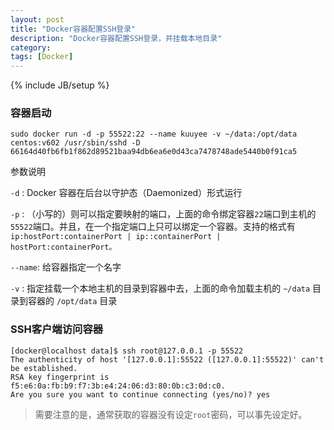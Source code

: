 ```yaml
---
layout: post
title: "Docker容器配置SSH登录"
description: "Docker容器配置SSH登录，并挂载本地目录"
category: 
tags: [Docker]
---
```

{% include JB/setup %}

### 容器启动

    sudo docker run -d -p 55522:22 --name kuuyee -v ~/data:/opt/data centos:v602 /usr/sbin/sshd -D
    66164d40fb6fb1f862d89521baa94db6ea6e0d43ca7478748ade5440b0f91ca5

参数说明

`-d` : Docker 容器在后台以守护态（Daemonized）形式运行

`-p` : （小写的）则可以指定要映射的端口，上面的命令绑定容器`22`端口到主机的`55522`端口。并且，在一个指定端口上只可以绑定一个容器。支持的格式有 `ip:hostPort:containerPort | ip::containerPort | hostPort:containerPort。`

`--name`: 给容器指定一个名字

`-v` : 指定挂载一个本地主机的目录到容器中去，上面的命令加载主机的 `~/data` 目录到容器的 `/opt/data` 目录

### SSH客户端访问容器

    [docker@localhost data]$ ssh root@127.0.0.1 -p 55522
    The authenticity of host '[127.0.0.1]:55522 ([127.0.0.1]:55522)' can't be established.
    RSA key fingerprint is f5:e6:0a:fb:b9:f7:3b:e4:24:06:d3:80:0b:c3:0d:c0.
    Are you sure you want to continue connecting (yes/no)? yes

> 需要注意的是，通常获取的容器没有设定`root`密码，可以事先设定好。

